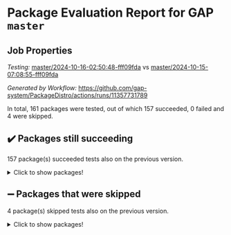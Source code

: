 # Package Evaluation Report for GAP `master`

## Job Properties

*Testing:* [master/2024-10-16-02:50:48-fff09fda](https://github.com/gap-system/PackageDistro/blob/data/reports/master/2024-10-16-02:50:48-fff09fda) vs [master/2024-10-15-07:08:55-fff09fda](https://github.com/gap-system/PackageDistro/blob/data/reports/master/2024-10-15-07:08:55-fff09fda)

*Generated by Workflow:* https://github.com/gap-system/PackageDistro/actions/runs/11357731789

In total, 161 packages were tested, out of which 157 succeeded, 0 failed and 4 were skipped.

## :heavy_check_mark: Packages still succeeding

157 package(s) succeeded tests also on the previous version.
<details><summary>Click to show packages!</summary>

- 4ti2interface 2023.02-04 [(success)](https://github.com/gap-system/PackageDistro/actions/runs/11357731789/job/31591481161)
- ace 5.6.2 [(success)](https://github.com/gap-system/PackageDistro/actions/runs/11357731789/job/31591484591)
- aclib 1.3.2 [(success)](https://github.com/gap-system/PackageDistro/actions/runs/11357731789/job/31591485224)
- agt 0.3.1 [(success)](https://github.com/gap-system/PackageDistro/actions/runs/11357731789/job/31591485826)
- alnuth 3.2.1 [(success)](https://github.com/gap-system/PackageDistro/actions/runs/11357731789/job/31591486155)
- anupq 3.3.0 [(success)](https://github.com/gap-system/PackageDistro/actions/runs/11357731789/job/31591487536)
- atlasrep 2.1.9 [(success)](https://github.com/gap-system/PackageDistro/actions/runs/11357731789/job/31591488850)
- autodoc 2023.06.19 [(success)](https://github.com/gap-system/PackageDistro/actions/runs/11357731789/job/31591489059)
- automata 1.16 [(success)](https://github.com/gap-system/PackageDistro/actions/runs/11357731789/job/31591489267)
- automgrp 1.3.2 [(success)](https://github.com/gap-system/PackageDistro/actions/runs/11357731789/job/31591489431)
- autpgrp 1.11 [(success)](https://github.com/gap-system/PackageDistro/actions/runs/11357731789/job/31591489590)
- cap 2024.10-06 [(success)](https://github.com/gap-system/PackageDistro/actions/runs/11357731789/job/31591489859)
- caratinterface 2.3.6 [(success)](https://github.com/gap-system/PackageDistro/actions/runs/11357731789/job/31591490096)
- cddinterface 2024.09.02 [(success)](https://github.com/gap-system/PackageDistro/actions/runs/11357731789/job/31591490282)
- circle 1.6.6 [(success)](https://github.com/gap-system/PackageDistro/actions/runs/11357731789/job/31591490505)
- classicpres 1.22 [(success)](https://github.com/gap-system/PackageDistro/actions/runs/11357731789/job/31591490719)
- cohomolo 1.6.11 [(success)](https://github.com/gap-system/PackageDistro/actions/runs/11357731789/job/31591490903)
- congruence 1.2.7 [(success)](https://github.com/gap-system/PackageDistro/actions/runs/11357731789/job/31591491042)
- corefreesub 0.6 [(success)](https://github.com/gap-system/PackageDistro/actions/runs/11357731789/job/31591491216)
- corelg 1.57 [(success)](https://github.com/gap-system/PackageDistro/actions/runs/11357731789/job/31591491393)
- crime 1.6 [(success)](https://github.com/gap-system/PackageDistro/actions/runs/11357731789/job/31591491604)
- crisp 1.4.6 [(success)](https://github.com/gap-system/PackageDistro/actions/runs/11357731789/job/31591491796)
- crypting 0.10.5 [(success)](https://github.com/gap-system/PackageDistro/actions/runs/11357731789/job/31591491955)
- cryst 4.1.27 [(success)](https://github.com/gap-system/PackageDistro/actions/runs/11357731789/job/31591492143)
- crystcat 1.1.10 [(success)](https://github.com/gap-system/PackageDistro/actions/runs/11357731789/job/31591492293)
- ctbllib 1.3.9 [(success)](https://github.com/gap-system/PackageDistro/actions/runs/11357731789/job/31591492460)
- cubefree 1.19 [(success)](https://github.com/gap-system/PackageDistro/actions/runs/11357731789/job/31591492622)
- curlinterface 2.4.0 [(success)](https://github.com/gap-system/PackageDistro/actions/runs/11357731789/job/31591492772)
- cvec 2.8.2 [(success)](https://github.com/gap-system/PackageDistro/actions/runs/11357731789/job/31591492929)
- datastructures 0.3.1 [(success)](https://github.com/gap-system/PackageDistro/actions/runs/11357731789/job/31591493067)
- deepthought 1.0.7 [(success)](https://github.com/gap-system/PackageDistro/actions/runs/11357731789/job/31591493219)
- design 1.8 [(success)](https://github.com/gap-system/PackageDistro/actions/runs/11357731789/job/31591493398)
- difsets 2.3.1 [(success)](https://github.com/gap-system/PackageDistro/actions/runs/11357731789/job/31591493594)
- digraphs 1.9.0 [(success)](https://github.com/gap-system/PackageDistro/actions/runs/11357731789/job/31591493777)
- edim 1.3.8 [(success)](https://github.com/gap-system/PackageDistro/actions/runs/11357731789/job/31591493948)
- example 4.3.4 [(success)](https://github.com/gap-system/PackageDistro/actions/runs/11357731789/job/31591494103)
- examplesforhomalg 2023.10-01 [(success)](https://github.com/gap-system/PackageDistro/actions/runs/11357731789/job/31591494291)
- factint 1.6.3 [(success)](https://github.com/gap-system/PackageDistro/actions/runs/11357731789/job/31591494484)
- ferret 1.0.14 [(success)](https://github.com/gap-system/PackageDistro/actions/runs/11357731789/job/31591494665)
- fga 1.5.0 [(success)](https://github.com/gap-system/PackageDistro/actions/runs/11357731789/job/31591494818)
- fining 1.5.6 [(success)](https://github.com/gap-system/PackageDistro/actions/runs/11357731789/job/31591494971)
- float 1.0.5 [(success)](https://github.com/gap-system/PackageDistro/actions/runs/11357731789/job/31591495162)
- format 1.4.4 [(success)](https://github.com/gap-system/PackageDistro/actions/runs/11357731789/job/31591495319)
- forms 1.2.12 [(success)](https://github.com/gap-system/PackageDistro/actions/runs/11357731789/job/31591495525)
- fplsa 1.2.6 [(success)](https://github.com/gap-system/PackageDistro/actions/runs/11357731789/job/31591495701)
- fr 2.4.13 [(success)](https://github.com/gap-system/PackageDistro/actions/runs/11357731789/job/31591495859)
- francy 2.0.3 [(success)](https://github.com/gap-system/PackageDistro/actions/runs/11357731789/job/31591496040)
- fwtree 1.3 [(success)](https://github.com/gap-system/PackageDistro/actions/runs/11357731789/job/31591496190)
- gapdoc 1.6.7 [(success)](https://github.com/gap-system/PackageDistro/actions/runs/11357731789/job/31591496367)
- gauss 2023.08-01 [(success)](https://github.com/gap-system/PackageDistro/actions/runs/11357731789/job/31591496514)
- gaussforhomalg 2024.08-01 [(success)](https://github.com/gap-system/PackageDistro/actions/runs/11357731789/job/31591496696)
- gbnp 1.1.0 [(success)](https://github.com/gap-system/PackageDistro/actions/runs/11357731789/job/31591496874)
- generalizedmorphismsforcap 2024.09-03 [(success)](https://github.com/gap-system/PackageDistro/actions/runs/11357731789/job/31591497007)
- genss 1.6.9 [(success)](https://github.com/gap-system/PackageDistro/actions/runs/11357731789/job/31591497171)
- gradedmodules 2024.01-01 [(success)](https://github.com/gap-system/PackageDistro/actions/runs/11357731789/job/31591497338)
- gradedringforhomalg 2024.07-01 [(success)](https://github.com/gap-system/PackageDistro/actions/runs/11357731789/job/31591497515)
- grape 4.9.2 [(success)](https://github.com/gap-system/PackageDistro/actions/runs/11357731789/job/31591497654)
- groupoids 1.76 [(success)](https://github.com/gap-system/PackageDistro/actions/runs/11357731789/job/31591497799)
- grpconst 2.6.5 [(success)](https://github.com/gap-system/PackageDistro/actions/runs/11357731789/job/31591498054)
- guarana 0.96.3 [(success)](https://github.com/gap-system/PackageDistro/actions/runs/11357731789/job/31591498355)
- guava 3.19 [(success)](https://github.com/gap-system/PackageDistro/actions/runs/11357731789/job/31591498550)
- hap 1.65 [(success)](https://github.com/gap-system/PackageDistro/actions/runs/11357731789/job/31591498762)
- hapcryst 0.1.15 [(success)](https://github.com/gap-system/PackageDistro/actions/runs/11357731789/job/31591498927)
- hecke 1.5.4 [(success)](https://github.com/gap-system/PackageDistro/actions/runs/11357731789/job/31591499152)
- help 4.0 [(success)](https://github.com/gap-system/PackageDistro/actions/runs/11357731789/job/31591499302)
- homalg 2024.01-01 [(success)](https://github.com/gap-system/PackageDistro/actions/runs/11357731789/job/31591499449)
- homalgtocas 2023.11-01 [(success)](https://github.com/gap-system/PackageDistro/actions/runs/11357731789/job/31591499615)
- idrel 2.48 [(success)](https://github.com/gap-system/PackageDistro/actions/runs/11357731789/job/31591499769)
- images 1.3.3 [(success)](https://github.com/gap-system/PackageDistro/actions/runs/11357731789/job/31591499933)
- intpic 0.4.0 [(success)](https://github.com/gap-system/PackageDistro/actions/runs/11357731789/job/31591500078)
- io 4.9.0 [(success)](https://github.com/gap-system/PackageDistro/actions/runs/11357731789/job/31591500284)
- io_forhomalg 2023.02-04 [(success)](https://github.com/gap-system/PackageDistro/actions/runs/11357731789/job/31591500487)
- irredsol 1.4.4 [(success)](https://github.com/gap-system/PackageDistro/actions/runs/11357731789/job/31591500623)
- json 2.2.2 [(success)](https://github.com/gap-system/PackageDistro/actions/runs/11357731789/job/31591500855)
- jupyterkernel 1.5.1 [(success)](https://github.com/gap-system/PackageDistro/actions/runs/11357731789/job/31591501052)
- jupyterviz 1.5.6 [(success)](https://github.com/gap-system/PackageDistro/actions/runs/11357731789/job/31591501249)
- kan 1.37 [(success)](https://github.com/gap-system/PackageDistro/actions/runs/11357731789/job/31591501450)
- kbmag 1.5.11 [(success)](https://github.com/gap-system/PackageDistro/actions/runs/11357731789/job/31591501597)
- laguna 3.9.7 [(success)](https://github.com/gap-system/PackageDistro/actions/runs/11357731789/job/31591501824)
- liealgdb 2.2.1 [(success)](https://github.com/gap-system/PackageDistro/actions/runs/11357731789/job/31591502051)
- liepring 2.9.1 [(success)](https://github.com/gap-system/PackageDistro/actions/runs/11357731789/job/31591502256)
- liering 2.4.2 [(success)](https://github.com/gap-system/PackageDistro/actions/runs/11357731789/job/31591502448)
- linearalgebraforcap 2024.09-04 [(success)](https://github.com/gap-system/PackageDistro/actions/runs/11357731789/job/31591502624)
- lins 0.9 [(success)](https://github.com/gap-system/PackageDistro/actions/runs/11357731789/job/31591502771)
- localizeringforhomalg 2023.10-01 [(success)](https://github.com/gap-system/PackageDistro/actions/runs/11357731789/job/31591502960)
- loops 3.4.4 [(success)](https://github.com/gap-system/PackageDistro/actions/runs/11357731789/job/31591503163)
- lpres 1.1.1 [(success)](https://github.com/gap-system/PackageDistro/actions/runs/11357731789/job/31591503349)
- majoranaalgebras 1.5.2 [(success)](https://github.com/gap-system/PackageDistro/actions/runs/11357731789/job/31591503515)
- mapclass 1.4.6 [(success)](https://github.com/gap-system/PackageDistro/actions/runs/11357731789/job/31591503673)
- matgrp 0.70 [(success)](https://github.com/gap-system/PackageDistro/actions/runs/11357731789/job/31591503876)
- matricesforhomalg 2024.08-05 [(success)](https://github.com/gap-system/PackageDistro/actions/runs/11357731789/job/31591504070)
- modisom 3.0.0 [(success)](https://github.com/gap-system/PackageDistro/actions/runs/11357731789/job/31591504264)
- modulepresentationsforcap 2024.09-02 [(success)](https://github.com/gap-system/PackageDistro/actions/runs/11357731789/job/31591504460)
- modules 2024.01-01 [(success)](https://github.com/gap-system/PackageDistro/actions/runs/11357731789/job/31591504617)
- monoidalcategories 2024.09-05 [(success)](https://github.com/gap-system/PackageDistro/actions/runs/11357731789/job/31591504785)
- nconvex 2022.09-01 [(success)](https://github.com/gap-system/PackageDistro/actions/runs/11357731789/job/31591505000)
- nilmat 1.4.2 [(success)](https://github.com/gap-system/PackageDistro/actions/runs/11357731789/job/31591505188)
- nock 1.5 [(success)](https://github.com/gap-system/PackageDistro/actions/runs/11357731789/job/31591505383)
- normalizinterface 1.3.7 [(success)](https://github.com/gap-system/PackageDistro/actions/runs/11357731789/job/31591505597)
- nq 2.5.11 [(success)](https://github.com/gap-system/PackageDistro/actions/runs/11357731789/job/31591505806)
- numericalsgps 1.4.0 [(success)](https://github.com/gap-system/PackageDistro/actions/runs/11357731789/job/31591505993)
- openmath 11.5.3 [(success)](https://github.com/gap-system/PackageDistro/actions/runs/11357731789/job/31591506211)
- orb 4.9.1 [(success)](https://github.com/gap-system/PackageDistro/actions/runs/11357731789/job/31591506443)
- packagemanager 1.6 [(success)](https://github.com/gap-system/PackageDistro/actions/runs/11357731789/job/31591506701)
- patternclass 2.4.5 [(success)](https://github.com/gap-system/PackageDistro/actions/runs/11357731789/job/31591506943)
- permut 2.0.5 [(success)](https://github.com/gap-system/PackageDistro/actions/runs/11357731789/job/31591507125)
- polenta 1.3.10 [(success)](https://github.com/gap-system/PackageDistro/actions/runs/11357731789/job/31591507308)
- polymaking 0.8.7 [(success)](https://github.com/gap-system/PackageDistro/actions/runs/11357731789/job/31591507492)
- primgrp 3.4.4 [(success)](https://github.com/gap-system/PackageDistro/actions/runs/11357731789/job/31591507686)
- profiling 2.6.0 [(success)](https://github.com/gap-system/PackageDistro/actions/runs/11357731789/job/31591507871)
- qdistrnd 0.9.4 [(success)](https://github.com/gap-system/PackageDistro/actions/runs/11357731789/job/31591508180)
- qpa 1.35 [(success)](https://github.com/gap-system/PackageDistro/actions/runs/11357731789/job/31591508457)
- quagroup 1.8.4 [(success)](https://github.com/gap-system/PackageDistro/actions/runs/11357731789/job/31591508620)
- radiroot 2.9 [(success)](https://github.com/gap-system/PackageDistro/actions/runs/11357731789/job/31591508841)
- rcwa 4.7.1 [(success)](https://github.com/gap-system/PackageDistro/actions/runs/11357731789/job/31591509029)
- rds 1.8 [(success)](https://github.com/gap-system/PackageDistro/actions/runs/11357731789/job/31591509208)
- recog 1.4.2 [(success)](https://github.com/gap-system/PackageDistro/actions/runs/11357731789/job/31591509457)
- repndecomp 1.3.0 [(success)](https://github.com/gap-system/PackageDistro/actions/runs/11357731789/job/31591509673)
- repsn 3.1.2 [(success)](https://github.com/gap-system/PackageDistro/actions/runs/11357731789/job/31591509852)
- resclasses 4.7.3 [(success)](https://github.com/gap-system/PackageDistro/actions/runs/11357731789/job/31591510098)
- ringsforhomalg 2024.06-01 [(success)](https://github.com/gap-system/PackageDistro/actions/runs/11357731789/job/31591510369)
- sco 2023.08-01 [(success)](https://github.com/gap-system/PackageDistro/actions/runs/11357731789/job/31591510853)
- scscp 2.4.3 [(success)](https://github.com/gap-system/PackageDistro/actions/runs/11357731789/job/31591511414)
- semigroups 5.3.7 [(success)](https://github.com/gap-system/PackageDistro/actions/runs/11357731789/job/31591511660)
- sglppow 2.4 [(success)](https://github.com/gap-system/PackageDistro/actions/runs/11357731789/job/31591511807)
- sgpviz 0.999.6 [(success)](https://github.com/gap-system/PackageDistro/actions/runs/11357731789/job/31591512042)
- simpcomp 2.1.14 [(success)](https://github.com/gap-system/PackageDistro/actions/runs/11357731789/job/31591512204)
- singular 2024.06.03 [(success)](https://github.com/gap-system/PackageDistro/actions/runs/11357731789/job/31591512397)
- sl2reps 1.1 [(success)](https://github.com/gap-system/PackageDistro/actions/runs/11357731789/job/31591512558)
- sla 1.6.2 [(success)](https://github.com/gap-system/PackageDistro/actions/runs/11357731789/job/31591512711)
- smallantimagmas 0.2.12 [(success)](https://github.com/gap-system/PackageDistro/actions/runs/11357731789/job/31591512949)
- smallgrp 1.5.4 [(success)](https://github.com/gap-system/PackageDistro/actions/runs/11357731789/job/31591513127)
- smallsemi 0.7.1 [(success)](https://github.com/gap-system/PackageDistro/actions/runs/11357731789/job/31591513326)
- sonata 2.9.6 [(success)](https://github.com/gap-system/PackageDistro/actions/runs/11357731789/job/31591513484)
- sophus 1.27 [(success)](https://github.com/gap-system/PackageDistro/actions/runs/11357731789/job/31591513651)
- sotgrps 1.3 [(success)](https://github.com/gap-system/PackageDistro/actions/runs/11357731789/job/31591513825)
- spinsym 1.5.2 [(success)](https://github.com/gap-system/PackageDistro/actions/runs/11357731789/job/31591514024)
- standardff 1.0 [(success)](https://github.com/gap-system/PackageDistro/actions/runs/11357731789/job/31591514235)
- symbcompcc 1.3.2 [(success)](https://github.com/gap-system/PackageDistro/actions/runs/11357731789/job/31591514416)
- thelma 1.3 [(success)](https://github.com/gap-system/PackageDistro/actions/runs/11357731789/job/31591514605)
- tomlib 1.2.11 [(success)](https://github.com/gap-system/PackageDistro/actions/runs/11357731789/job/31591514830)
- toolsforhomalg 2024.09-01 [(success)](https://github.com/gap-system/PackageDistro/actions/runs/11357731789/job/31591515044)
- toric 1.9.6 [(success)](https://github.com/gap-system/PackageDistro/actions/runs/11357731789/job/31591515290)
- toricvarieties 2022.07.13 [(success)](https://github.com/gap-system/PackageDistro/actions/runs/11357731789/job/31591515519)
- transgrp 3.6.5 [(success)](https://github.com/gap-system/PackageDistro/actions/runs/11357731789/job/31591515689)
- typeset 1.2.2 [(success)](https://github.com/gap-system/PackageDistro/actions/runs/11357731789/job/31591515894)
- ugaly 4.1.3 [(success)](https://github.com/gap-system/PackageDistro/actions/runs/11357731789/job/31591516137)
- unipot 1.6 [(success)](https://github.com/gap-system/PackageDistro/actions/runs/11357731789/job/31591516446)
- unitlib 4.2.0 [(success)](https://github.com/gap-system/PackageDistro/actions/runs/11357731789/job/31591516717)
- utils 0.85 [(success)](https://github.com/gap-system/PackageDistro/actions/runs/11357731789/job/31591516918)
- uuid 0.7 [(success)](https://github.com/gap-system/PackageDistro/actions/runs/11357731789/job/31591517201)
- walrus 0.9991 [(success)](https://github.com/gap-system/PackageDistro/actions/runs/11357731789/job/31591517448)
- wedderga 4.10.5 [(success)](https://github.com/gap-system/PackageDistro/actions/runs/11357731789/job/31591517670)
- xmod 2.92 [(success)](https://github.com/gap-system/PackageDistro/actions/runs/11357731789/job/31591517872)
- xmodalg 1.23 [(success)](https://github.com/gap-system/PackageDistro/actions/runs/11357731789/job/31591518054)
- yangbaxter 0.10.6 [(success)](https://github.com/gap-system/PackageDistro/actions/runs/11357731789/job/31591518282)
- zeromqinterface 0.16 [(success)](https://github.com/gap-system/PackageDistro/actions/runs/11357731789/job/31591518493)
</details>

## :heavy_minus_sign: Packages that were skipped

4 package(s) skipped tests also on the previous version.
<details><summary>Click to show packages!</summary>

- browse 1.8.21 [(skipped)](https://github.com/gap-system/PackageDistro/actions/runs/11357731789/job/31591072935)
- itc 1.5.1 [(skipped)](https://github.com/gap-system/PackageDistro/actions/runs/11357731789/job/31591072935)
- polycyclic 2.16 [(skipped)](https://github.com/gap-system/PackageDistro/actions/runs/11357731789/job/31591072935)
- xgap 4.32 [(skipped)](https://github.com/gap-system/PackageDistro/actions/runs/11357731789/job/31591072935)
</details>

